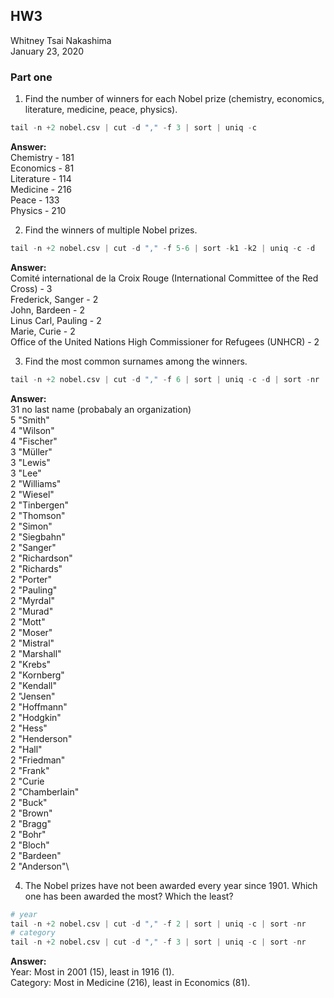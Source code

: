 ## HW3
Whitney Tsai Nakashima\
January 23, 2020

### Part one

1. Find the number of winners for each Nobel prize (chemistry, economics, literature, medicine, peace, physics).

```python
tail -n +2 nobel.csv | cut -d "," -f 3 | sort | uniq -c
```
**Answer:**\
Chemistry - 181\
Economics - 81\
Literature - 114\
Medicine - 216\
Peace - 133\
Physics - 210

2. Find the winners of multiple Nobel prizes.

```python
tail -n +2 nobel.csv | cut -d "," -f 5-6 | sort -k1 -k2 | uniq -c -d
```
**Answer:**\
Comité international de la Croix Rouge (International Committee of the Red Cross) - 3\
Frederick, Sanger - 2\
John, Bardeen - 2\
Linus Carl, Pauling - 2\
Marie, Curie - 2\
Office of the United Nations High Commissioner for Refugees (UNHCR) - 2

3. Find the most common surnames among the winners.

```python
tail -n +2 nobel.csv | cut -d "," -f 6 | sort | uniq -c -d | sort -nr
```
**Answer:**\
31 no last name (probabaly an organization)\
5 "Smith"\
4 "Wilson"\
4 "Fischer"\
3 "Müller"\
3 "Lewis"\
3 "Lee"\
2 "Williams"\
2 "Wiesel"\
2 "Tinbergen"\
2 "Thomson"\
2 "Simon"\
2 "Siegbahn"\
2 "Sanger"\
2 "Richardson"\
2 "Richards"\
2 "Porter"\
2 "Pauling"\
2 "Myrdal"\
2 "Murad"\
2 "Mott"\
2 "Moser"\
2 "Mistral"\
2 "Marshall"\
2 "Krebs"\
2 "Kornberg"\
2 "Kendall"\
2 "Jensen"\
2 "Hoffmann"\
2 "Hodgkin"\
2 "Hess"\
2 "Henderson"\
2 "Hall"\
2 "Friedman"\
2 "Frank"\
2 "Curie\
2 "Chamberlain"\
2 "Buck"\
2 "Brown"\
2 "Bragg"\
2 "Bohr"\
2 "Bloch"\
2 "Bardeen"\
2 "Anderson"\


4. The Nobel prizes have not been awarded every year since 1901. Which one has been awarded the most? Which the least?

```python
# year
tail -n +2 nobel.csv | cut -d "," -f 2 | sort | uniq -c | sort -nr
# category
tail -n +2 nobel.csv | cut -d "," -f 3 | sort | uniq -c | sort -nr
```

**Answer:**\
Year: Most in 2001 (15), least in 1916 (1).\
Category: Most in Medicine (216), least in Economics (81).

